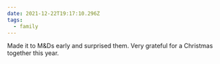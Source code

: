 ```yaml
---
date: 2021-12-22T19:17:10.296Z
tags:
  - family
---
```

Made it to M&Ds early and surprised them. Very grateful for a Christmas together this year. 
